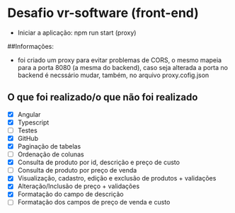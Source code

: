 # Desafio vr-software (front-end)

- Iniciar a aplicação: npm run start (proxy)

##Informações:

- foi criado um proxy para evitar problemas de CORS, o mesmo mapeia para a porta 8080 (a mesma do backend), caso seja alterada a porta no backend é necssário mudar, também, no arquivo proxy.cofig.json

## O que foi realizado/o que não foi realizado
- [x] Angular
- [x] Typescript
- [ ] Testes
- [x] GitHub
- [x] Paginação de tabelas
- [ ] Ordenação de colunas
- [x] Consulta de produto por id, descrição e preço de custo
- [ ] Consulta de produto por preço de venda
- [x] Visualização, cadastro, edição e exclusão de produtos + validações
- [x] Alteração/Inclusão de preço + validações
- [x] Formatação do campo de descrição
- [ ] Formatação dos campos de preço de venda e custo